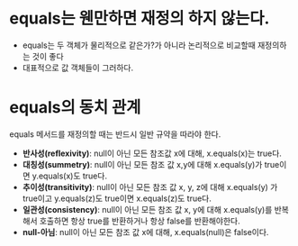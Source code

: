 # equals는 웬만하면 재정의 하지 않는다.
- equals는 두 객체가 물리적으로 같은가?가 아니라 논리적으로 비교할때 재정의하는 것이 좋다
- 대표적으로 값 객체들이 그러하다.

# equals의 동치 관계
equals 메서드를 재정의할 때는 반드시 일반 규약을 따라야 한다.

- **반사성(reflexivity)**: null이 아닌 모든 참조값 x에 대해, x.equals(x)는 true다.
- **대칭성(summetry)**: null이 아닌 모든 참조 값 x,y에 대해 x.equals(y)가 true이면 y.equals(x)도 true다.
- **추이성(transitivity)**: null이 아닌 모든 참조 값 x, y, z에 대해 x.equals(y) 가 true이고 y.equals(z)도 true이면 x.equals(z)도 true다.
- **일관성(consistency)**: null이 아닌 모든 참조 값 x, y에 대해 x.equals(y)를 반복해서 호출하면 항상 true를 반환하거나 항상 false를 반환해야한다. 
- **null-아님**: null이 아닌 모든 참조 값 x에 대해, x.equals(null)은 false이다.